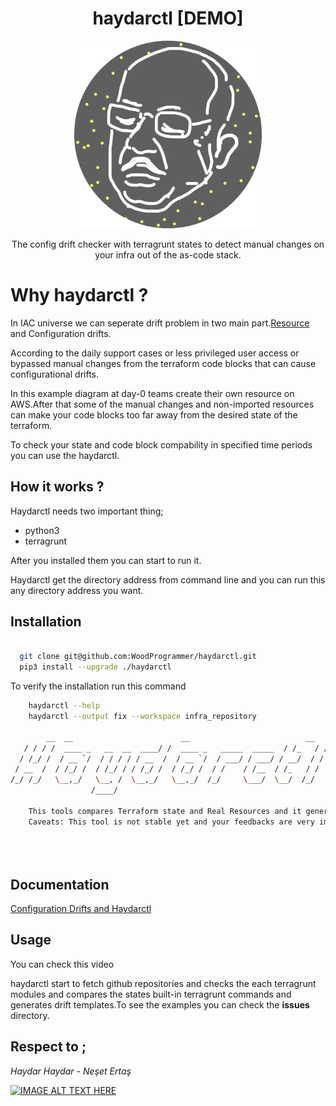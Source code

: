 <h1 align="center"> haydarctl [DEMO] </h1>


<p align="center">
  <img width="300" height="300" src="./img/logo.png"></img>
</p>


<p align="center">
The config drift checker with terragrunt states to detect manual changes on your infra out of the as-code stack.
</p>

# Why haydarctl ? 

In IAC universe we can seperate drift problem in two main part.<a href="https://github.com/snyk/driftctl/">Resource</a> and Configuration drifts.

According to the daily support cases or less privileged user access or bypassed manual changes from the terraform code blocks that can cause configurational drifts.

In this example diagram at day-0 teams create their own resource on AWS.After that some of the manual changes and non-imported resources can make your code blocks too far away from the desired state of the terraform.

To check your state and code block compability in specified time periods you can use the haydarctl.

## How it works ?

Haydarctl needs two important thing;

* python3
* terragrunt

After you installed them you can start to run it.

Haydarctl get the directory address from command line and you can run this any directory address you want.

## Installation

```sh

  git clone git@github.com:WoodProgrammer/haydarctl.git
  pip3 install --upgrade ./haydarctl

```
To verify the installation run this command

```sh
    haydarctl --help
    haydarctl --output fix --workspace infra_repository
    
        __  __                        __                          __     __
   / / / /  ____ _   __  __  ____/ /  ____ _   _____  _____  / /_   / /
  / /_/ /  / __ `/  / / / / / __  /  / __ `/  / ___/ / ___/ / __/  / /
 / __  /  / /_/ /  / /_/ / / /_/ /  / /_/ /  / /    / /__  / /_   / /
/_/ /_/   \__,_/   \__, /  \__,_/   \__,_/  /_/     \___/  \__/  /_/
                  /____/

    This tools compares Terraform state and Real Resources and it generates a output file for you
    Caveats: This tool is not stable yet and your feedbacks are very important for us please do not hesiate to create Issue&Pr on Github.
    
 
    
```

## Documentation
<a href="https://emirozbirdeveloper.medium.com/configuration-drifts-and-ha-dd55132b2132">Configuration Drifts and Haydarctl</a>
## Usage

You can check this video

haydarctl start to fetch github repositories and checks the each terragrunt modules and compares the states built-in terragrunt commands and generates drift templates.To see the examples you can check the <b>issues</b> directory.


## Respect to ; 

<i>Haydar Haydar - Neşet Ertaş</i>

[![IMAGE ALT TEXT HERE](https://img.youtube.com/vi/YnKI_7WY3nE/0.jpg)](https://www.youtube.com/watch?v=YnKI_7WY3nE)
